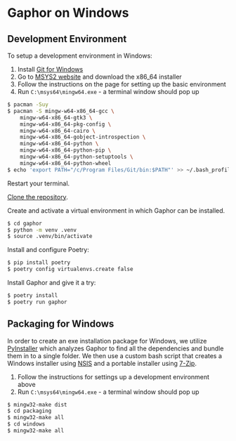 # Gaphor on Windows

## Development Environment

To setup a development environment in Windows:
1) Install [Git for Windows](https://gitforwindows.org)
1) Go to [MSYS2 website](http://www.msys2.org) and download the x86_64 installer
1) Follow the instructions on the page for setting up the basic environment
1) Run `C:\msys64\mingw64.exe` - a terminal window should pop up

```bash
$ pacman -Suy
$ pacman -S mingw-w64-x86_64-gcc \
    mingw-w64-x86_64-gtk3 \
    mingw-w64-x86_64-pkg-config \
    mingw-w64-x86_64-cairo \
    mingw-w64-x86_64-gobject-introspection \
    mingw-w64-x86_64-python \
    mingw-w64-x86_64-python-pip \
    mingw-w64-x86_64-python-setuptools \
    mingw-w64-x86_64-python-wheel
$ echo 'export PATH="/c/Program Files/Git/bin:$PATH"' >> ~/.bash_profile
```

Restart your terminal.

[Clone the
repository](https://help.github.com/en/github/creating-cloning-and-archiving-repositories/cloning-a-repository).

Create and activate a virtual environment in which Gaphor can be installed.
```bash
$ cd gaphor
$ python -m venv .venv
$ source .venv/bin/activate
```

Install and configure Poetry:
```bash
$ pip install poetry
$ poetry config virtualenvs.create false
```

Install Gaphor and give it a try:
```bash
$ poetry install
$ poetry run gaphor
```

## Packaging for Windows

In order to create an exe installation package for Windows, we utilize
[PyInstaller](https://pyinstaller.org) which analyzes Gaphor to find all the
dependencies and bundle them in to a single folder. We then use a custom bash
script that creates a Windows installer using
[NSIS](https://nsis.sourceforge.io/Main_Page) and a portable installer using
[7-Zip](https://www.7-zip.org).

1. Follow the instructions for settings up a development environment above
1. Run ``C:\msys64\mingw64.exe`` - a terminal window should pop up
```bash
$ mingw32-make dist
$ cd packaging
$ mingw32-make all
$ cd windows
$ mingw32-make all
```
